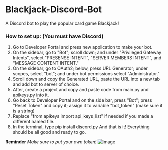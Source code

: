 # Blackjack-Discord-Bot
A Discord bot to play the popular card game Blackjack!

### How to set up: (You must have Discord)
1. Go to Developer Portal and press new application to make your bot.
2. On the sidebar, go to "Bot"; scroll down; and under "Privileged Gateway Intents", select "PRESENSE INTENT", "SERVER MEMBERS INTENT", and "MESSAGE CONTENT INTENT."
3. On the sidebar, go to OAuth2; below, press URL Generator; under scopes, select "bot"; and under bot permissions select "Administrator."
4. Scroll down and copy the Generated URL, paste the URL into a new tab and add bot to server of choice.
5. After, create a project and copy and paste code from main.py and apikeys.py into it.
6. Go back to Developer Portal and on the side bar, press "Bot"; press "Reset Token" and copy it; assign it to variable "bot_token" (make sure it is a string)
7. Replace "from apikeys import api_keys_list" if needed if you made a different named file.
8. In the terminal, type pip install discord.py
And that is it! Everything should be all good and ready to go.

**Reminder** *Make sure to put your own token!*
![image](https://github.com/pluloop/Blackjack-Discord-Bot/assets/113864920/19ee7d09-c51d-4947-9dbd-b3b3a7926ab4)
